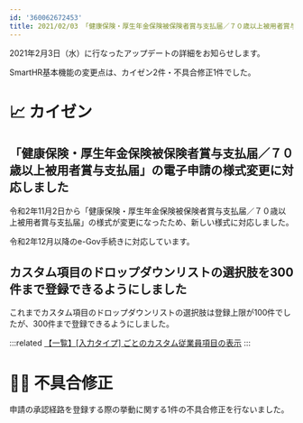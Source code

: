 ```yaml
---
id: '360062672453'
title: 2021/02/03 「健康保険・厚生年金保険被保険者賞与支払届／７０歳以上被用者賞与支払届」の電子申請の様式変更に対応しました 他2件
---
```

2021年2月3日（水）に行なったアップデートの詳細をお知らせします。

SmartHR基本機能の変更点は、カイゼン2件・不具合修正1件でした。

# 📈 カイゼン

## 「健康保険・厚生年金保険被保険者賞与支払届／７０歳以上被用者賞与支払届」の電子申請の様式変更に対応しました

令和2年11月2日から「健康保険・厚生年金保険被保険者賞与支払届／７０歳以上被用者賞与支払届」の様式が変更になったため、新しい様式に対応しました。

令和2年12月以降のe-Gov手続きに対応しています。

## カスタム項目のドロップダウンリストの選択肢を300件まで登録できるようにしました

これまでカスタム項目のドロップダウンリストの選択肢は登録上限が100件でしたが、300件まで登録できるようにしました。

:::related
[【一覧】\[入力タイプ\] ごとのカスタム従業員項目の表示](https://knowledge.smarthr.jp/hc/ja/articles/360026264613)
:::

# 👨‍⚕️ 不具合修正

申請の承認経路を登録する際の挙動に関する1件の不具合修正を行ないました。
